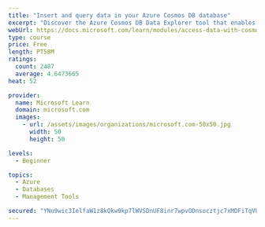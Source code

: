 ```yaml
---
title: "Insert and query data in your Azure Cosmos DB database"
excerpt: "Discover the Azure Cosmos DB Data Explorer tool that enables you to add or modify data and to create and run stored procedures."
webUrl: https://docs.microsoft.com/learn/modules/access-data-with-cosmos-db-and-sql-api/
type: course
price: Free
length: PT58M
ratings:
  count: 2487
  average: 4.6473665
heat: 52

provider:
  name: Microsoft Learn
  domain: microsoft.com
  images:
    - url: /assets/images/organizations/microsoft.com-50x50.jpg
      width: 50
      height: 50

levels:
  - Beginner

topics:
  - Azure
  - Databases
  - Management Tools

secured: "YNu9wic3IelfaW1z8kQkw9kp7lWVSDnUF8inr7wpvODnsocztjc7xMDFiTqVUC+8INEQGxJNu3IIzgCtDMZqI6JOZA5wJa6tWb5jdSVH8X2PsCEX65rJoMcyOq/m3cL5y1sC4YkZTFRz4WVVn1/8UCBqv1Yg0UPW3iy1m1WlEbkvef/II3trwufO51WnL84a7GKqwwVijgmitHcSZj2oXcZWhsvAmb/1lI+jja0iPubxPq1VWmwV6IxlzHdocB9eIJZuhdX+W7g7SYlk0jIYK2MmXDi0urHFX/zSWO1x7KCry8gd85P3wVl/JiSQqRBJ7qY5Z6bYPF82UDtF4Rk2ri6cnfjQHneG0HPJKVb4NlBHaWSacWBc1K0zaihS9KSjdmiwEbFc1NWtcvSic33tXgX1Pe1cE61BAeZWJGRbMpY=;D1yy/yBywk4uzvBlKOZpEw=="
---
```


